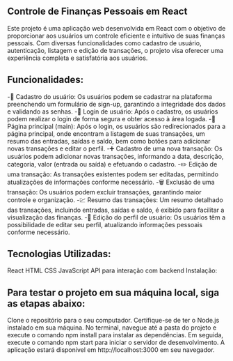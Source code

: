 ## Controle de Finanças Pessoais em React

Este projeto é uma aplicação web desenvolvida em React com o objetivo de proporcionar aos usuários um controle eficiente e intuitivo de suas finanças pessoais. Com diversas funcionalidades como cadastro de usuário, autenticação, listagem e edição de transações, o projeto visa oferecer uma experiência completa e satisfatória aos usuários.

## Funcionalidades:

-📝 Cadastro do usuário: Os usuários podem se cadastrar na plataforma preenchendo um formulário de sign-up, garantindo a integridade dos dados e validando as senhas.
-🔐 Login de usuário: Após o cadastro, os usuários podem realizar o login de forma segura e obter acesso à área logada.
-💼 Página principal (main): Após o login, os usuários são redirecionados para a página principal, onde encontram a listagem de suas transações, um resumo das entradas, saídas e saldo, bem como botões para adicionar novas transações e editar o perfil.
-➕ Cadastro de uma nova transação: Os usuários podem adicionar novas transações, informando a data, descrição, categoria, valor (entrada ou saída) e efetuando o cadastro.
-✏️ Edição de uma transação: As transações existentes podem ser editadas, permitindo atualizações de informações conforme necessário.
-🗑️ Exclusão de uma transação: Os usuários podem excluir transações, garantindo maior controle e organização.
-💹 Resumo das transações: Um resumo detalhado das transações, incluindo entradas, saídas e saldo, é exibido para facilitar a visualização das finanças.
-📝 Edição do perfil de usuário: Os usuários têm a possibilidade de editar seu perfil, atualizando informações pessoais conforme necessário.

## Tecnologias Utilizadas:

React
HTML
CSS
JavaScript
API para interação com backend
Instalação:

## Para testar o projeto em sua máquina local, siga as etapas abaixo:

Clone o repositório para o seu computador.
Certifique-se de ter o Node.js instalado em sua máquina.
No terminal, navegue até a pasta do projeto e execute o comando npm install para instalar as dependências.
Em seguida, execute o comando npm start para iniciar o servidor de desenvolvimento.
A aplicação estará disponível em http://localhost:3000 em seu navegador.


